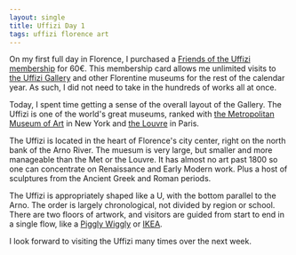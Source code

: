 ```yaml
---
layout: single
title: Uffizi Day 1
tags: uffizi florence art
---
```

On my first full day in Florence, I purchased a [Friends of the Uffizi membership](http://www.amicidegliuffizi.it/diventa_socio.php?pg=8&ln=en) for 60€. This membership card allows me unlimited visits to [the Uffizi Gallery](http://en.wikipedia.org/wiki/Uffizi) and other Florentine museums for the rest of the calendar year. As such, I did not need to take in the hundreds of works all at once. 

Today, I spent time getting a sense of the overall layout of the Gallery. The Uffizi is one of the world's great museums, ranked with [the Metropolitan Museum of Art](http://en.wikipedia.org/wiki/Metropolitan_Museum_of_Art) in New York and [the Louvre](http://en.wikipedia.org/wiki/Louvre) in Paris.

The Uffizi is located in the heart of Florence's city center, right on the north bank of the Arno River. The muesum is very large, but smaller and more manageable than the Met or the Louvre. It has almost no art past 1800 so one can concentrate on Renaissance and Early Modern work. Plus a host of sculptures from the Ancient Greek and Roman periods. 

The Uffizi is appropriately shaped like a U, with the bottom parallel to the Arno. The order is largely chronological, not divided by region or school. There are two floors of artwork, and visitors are guided from start to end in a single flow, like a [Piggly Wiggly](http://en.wikipedia.org/wiki/Piggly_Wiggly) or [IKEA](http://en.wikipedia.org/wiki/IKEA). 

I look forward to visiting the Uffizi many times over the next week.
